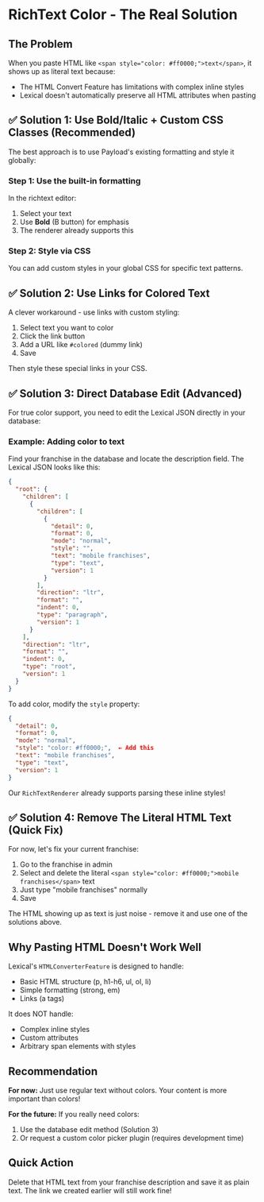# RichText Color - The Real Solution

## The Problem

When you paste HTML like `<span style="color: #ff0000;">text</span>`, it shows up as literal text because:

- The HTML Convert Feature has limitations with complex inline styles
- Lexical doesn't automatically preserve all HTML attributes when pasting

## ✅ Solution 1: Use Bold/Italic + Custom CSS Classes (Recommended)

The best approach is to use Payload's existing formatting and style it globally:

### Step 1: Use the built-in formatting

In the richtext editor:

1. Select your text
2. Use **Bold** (B button) for emphasis
3. The renderer already supports this

### Step 2: Style via CSS

You can add custom styles in your global CSS for specific text patterns.

## ✅ Solution 2: Use Links for Colored Text

A clever workaround - use links with custom styling:

1. Select text you want to color
2. Click the link button
3. Add a URL like `#colored` (dummy link)
4. Save

Then style these special links in your CSS.

## ✅ Solution 3: Direct Database Edit (Advanced)

For true color support, you need to edit the Lexical JSON directly in your database:

### Example: Adding color to text

Find your franchise in the database and locate the description field. The Lexical JSON looks like this:

```json
{
  "root": {
    "children": [
      {
        "children": [
          {
            "detail": 0,
            "format": 0,
            "mode": "normal",
            "style": "",
            "text": "mobile franchises",
            "type": "text",
            "version": 1
          }
        ],
        "direction": "ltr",
        "format": "",
        "indent": 0,
        "type": "paragraph",
        "version": 1
      }
    ],
    "direction": "ltr",
    "format": "",
    "indent": 0,
    "type": "root",
    "version": 1
  }
}
```

To add color, modify the `style` property:

```json
{
  "detail": 0,
  "format": 0,
  "mode": "normal",
  "style": "color: #ff0000;",  ← Add this
  "text": "mobile franchises",
  "type": "text",
  "version": 1
}
```

Our `RichTextRenderer` already supports parsing these inline styles!

## ✅ Solution 4: Remove The Literal HTML Text (Quick Fix)

For now, let's fix your current franchise:

1. Go to the franchise in admin
2. Select and delete the literal `<span style="color: #ff0000;">mobile franchises</span>` text
3. Just type "mobile franchises" normally
4. Save

The HTML showing up as text is just noise - remove it and use one of the solutions above.

## Why Pasting HTML Doesn't Work Well

Lexical's `HTMLConverterFeature` is designed to handle:

- Basic HTML structure (p, h1-h6, ul, ol, li)
- Simple formatting (strong, em)
- Links (a tags)

It does NOT handle:

- Complex inline styles
- Custom attributes
- Arbitrary span elements with styles

## Recommendation

**For now:** Just use regular text without colors. Your content is more important than colors!

**For the future:** If you really need colors:

1. Use the database edit method (Solution 3)
2. Or request a custom color picker plugin (requires development time)

## Quick Action

Delete that HTML text from your franchise description and save it as plain text. The link we created earlier will still work fine!

